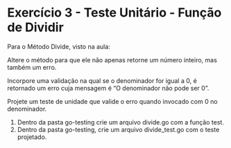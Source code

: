 # Exercício 3 - Teste Unitário - Função de Dividir

Para o Método Divide, visto na aula:

Altere o método para que ele não apenas retorne um número inteiro,
mas também um erro.

Incorpore uma validação na qual se o denominador for igual a 0, é retornado
um erro cuja mensagem é “O denominador não pode ser 0”.

Projete um teste de unidade que valide o erro quando invocado com 0 no
denominador.

1. Dentro da pasta go-testing crie um arquivo divide.go com a função test.
2. Dentro da pasta go-testing, crie um arquivo divide_test.go com o teste
projetado.
